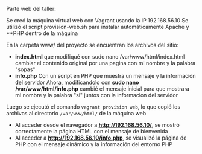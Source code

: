 Parte web del taller:

Se creó la máquina virtual web con Vagrant usando la IP 192.168.56.10
Se utilizó el script provision-web.sh para instalar automáticamente Apache y **PHP dentro de la máquina

En la carpeta www/ del proyecto se encuentran los archivos del sitio:
- **index.html**
que modifiqué con sudo nano /var/www/html/index.html cambiar el contenido original por una pagina con mi nombre y la palabra "sopas"
- **info.php** 
Con un script en PHP que muestra un mensaje y la información del servidor
Ahora, modificandolo con **sudo nano /var/www/html/info.php** cambié el mensaje inicial para que mostrara mi nombre y la palabra "si" juntos con la informacion del servidor

Luego se ejecutó el comando `vagrant provision web`, lo que copió los archivos al directorio `/var/www/html/` de la máquina web

- Al acceder desde el navegador a **http://192.168.56.10/**, se mostró correctamente la página HTML con el mensaje de bienvenida
- Al acceder a **http://192.168.56.10/info.php**, se visualizó la página de PHP con el mensaje dinámico y la información del entorno PHP


